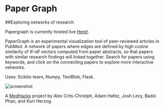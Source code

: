 # Paper Graph
##Exploring networks of research

 Papergraph is currently hosted live [Here!](http://54.152.109.239/).

 PaperGraph is an experimental visualization tool of peer-reviewed articles in PubMed. A network of papers where edges are defined by high cosine similarity of tf-idf vectors computed from paper abstracts, so that papers with similar research findings will linked together. Search for papers using keywords, and click on the connecting papers to explore more interactive networks. 
 
 Uses: Scikits-learn, Numpy, TextBlob, Flask.
 
 ![screenshot](http://i.imgur.com/UDVi9xH.png)
 
A [MedHacks](http://medhacks.org/) project by Alex Crits-Christph, Adam Hafez, Josh Levy, Badoi Phan, and Kurt Herzog.

